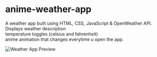 # anime-weather-app
A weather app built using HTML, CSS, JavaScript &amp; OpenWeather API. <br>
Displays weather description<br>
temperature toggles (celsius  and fahrenheit)<br>
anime animation that changes everytime u open the app.<br>

![Weather App Preview](weather-preview.png)
